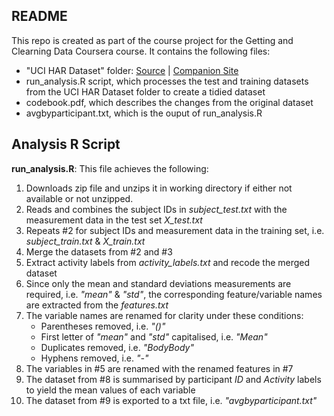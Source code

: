 ## README

This repo is created as part of the course project for the Getting and Clearning Data Coursera course. It contains the following files:

- "UCI HAR Dataset" folder:  [Source](https://d396qusza40orc.cloudfront.net/getdata%2Fprojectfiles%2FUCI%20HAR%20Dataset.zip) | [Companion Site](http://archive.ics.uci.edu/ml/datasets/Human+Activity+Recognition+Using+Smartphones)
- run_analysis.R script, which processes the test and training datasets from the UCI HAR Dataset folder to create a tidied dataset
- codebook.pdf, which describes the changes from the original dataset
- avgbyparticipant.txt, which is the ouput of run_analysis.R

## Analysis R Script
**run_analysis.R**: This file achieves the following:

1. Downloads zip file and unzips it in working directory if either not available or not unzipped.
2. Reads and combines the subject IDs in *subject_test.txt* with the measurement data in the test set *X_test.txt*
3. Repeats #2 for subject IDs and measurement data in the training set, i.e. *subject_train.txt* & *X_train.txt*
4. Merge the datasets from #2 and #3
5. Extract activity labels from *activity_labels.txt* and recode the merged dataset
6. Since only the mean and standard deviations measurements are required, i.e. *"mean"* & *"std"*, the corresponding feature/variable names are extracted from the *features.txt*
7. The variable names are renamed for clarity under these conditions:
    - Parentheses removed, i.e. *"()"*
    - First letter of *"mean"* and *"std"* capitalised, i.e. *"Mean"*
    - Duplicates removed, i.e. *"BodyBody"*
    - Hyphens removed, i.e. *"-"*
8. The variables in #5 are renamed with the renamed features in #7
9. The dataset from #8 is summarised by participant *ID* and *Activity* labels to yield the mean values of each variable
10. The dataset from #9 is exported to a txt file, i.e. *"avgbyparticipant.txt"*
